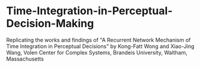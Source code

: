 # Time-Integration-in-Perceptual-Decision-Making

Replicating the works and findings of "A Recurrent Network Mechanism of Time Integration in
Perceptual Decisions" by Kong-Fatt Wong and Xiao-Jing Wang, Volen Center for Complex Systems, Brandeis University, Waltham, Massachusetts
